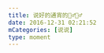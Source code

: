 ```yaml
---
title: 说好的通宵的🤷‍♂️🤷‍♂️
date: 2016-12-31 02:21:52
mCategories: [说说]
type: moment
---
```


<div id="pics-20161231022152"></div>

<script>
var data = [
    {"link": "2016-12-31_000003.jpeg", "type": "shuoshuo"},
    {"link": "2016-12-31_000005.jpeg", "type": "shuoshuo"},
    {"link": "2016-12-31_000006.jpeg", "type": "shuoshuo"},
    {"link": "2016-12-31_000007.jpeg", "type": "shuoshuo"},
    {"link": "2016-12-31_000008.jpeg", "type": "shuoshuo"},
    {"link": "2016-12-31_000009.jpeg", "type": "shuoshuo"},
    {"link": "2016-12-31_000010.jpeg", "type": "shuoshuo"},
    {"link": "2016-12-31_000011.jpeg", "type": "shuoshuo"},
    {"link": "2016-12-31_000012.jpeg", "type": "shuoshuo"}
];
picsRender(data, "pics-20161231022152");
</script>
